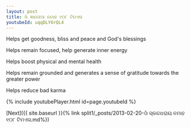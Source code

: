 ```yaml
---
layout: post
title: ଓଁ ଜ୍ଞାନତାଆ ନମାହ ୧୦୮ ଟିମଏସ
youtubeId: uqqDLY6rQL4
---
```

 
 
Helps get goodness, bliss and peace and God's blessings
 
Helps remain focused, help generate inner energy 
 
Helps boost physical and mental health 
 
Helps remain grounded and generates a sense of gratitude towards the greater power 
 
Helps reduce bad karma
 
 
 
 


{% include youtubePlayer.html id=page.youtubeId %}
 
[Next]({{ site.baseurl }}{% link  split1/_posts/2013-02-20-ଓଁ ସ୍କନ୍ଦଧରାୟ ନମାହ ୧୦୮ ଟିମଏସ.md%})
 
